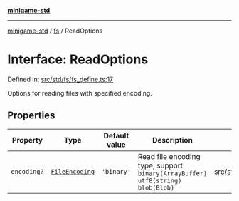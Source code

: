 [**minigame-std**](../../../README.md)

***

[minigame-std](../../../README.md) / [fs](../README.md) / ReadOptions

# Interface: ReadOptions

Defined in: [src/std/fs/fs\_define.ts:17](https://github.com/JiangJie/minigame-std/blob/fdb22241c47c2e98329a4c62befde728957e03ee/src/std/fs/fs_define.ts#L17)

Options for reading files with specified encoding.

## Properties

| Property | Type | Default value | Description | Defined in |
| ------ | ------ | ------ | ------ | ------ |
| <a id="encoding"></a> `encoding?` | [`FileEncoding`](../type-aliases/FileEncoding.md) | `'binary'` | Read file encoding type, support `binary(ArrayBuffer)` `utf8(string)` `blob(Blob)` | [src/std/fs/fs\_define.ts:23](https://github.com/JiangJie/minigame-std/blob/fdb22241c47c2e98329a4c62befde728957e03ee/src/std/fs/fs_define.ts#L23) |
